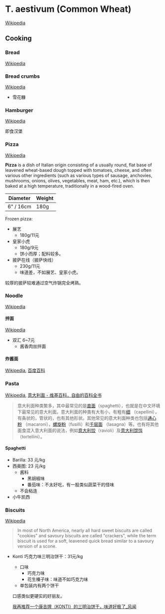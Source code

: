 # T. aestivum (Common Wheat)
[Wikipedia](https://en.wikipedia.org/wiki/Common_wheat)

## Cooking
### Bread
[Wikipedia](https://en.wikipedia.org/wiki/Bread)

### Bread crumbs
[Wikipedia](https://en.wikipedia.org/wiki/Bread_crumbs)

- 雪花糠

### Hamburger
[Wikipedia](https://en.wikipedia.org/wiki/Hamburger)

即食汉堡

### Pizza
[Wikipedia](https://en.wikipedia.org/wiki/Pizza)

**Pizza** is a dish of Italian origin consisting of a usually round, flat base of leavened wheat-based dough topped with tomatoes, cheese, and often various other ingredients (such as various types of sausage, anchovies, mushrooms, onions, olives, vegetables, meat, ham, etc.), which is then baked at a high temperature, traditionally in a wood-fired oven.

Diameter | Weight
--- | ---
6" / 16cm | 180g

Frozen pizza:
- 展艺
  - 180g/11元
- 皇家小虎
  - 180g/9元
  - 饼小而厚；配料较多。
- 披萨在线（披萨快线）
  - 230g/11元
  - 味道差，不如展艺、皇家小虎。

较厚的披萨较难通过空气炸锅完全烤熟。

### Noodle
[Wikipedia](https://en.wikipedia.org/wiki/Noodle)

#### 拌面
[Wikipedia](https://zh.wikipedia.org/zh-cn/%E6%8B%8C%E9%BA%B5)

- 双汇 6~7元
  - 酱香肉丝拌面

#### 炸酱面
[Wikipedia](https://zh.wikipedia.org/zh-cn/%E7%82%B8%E9%86%AC%E9%BA%B5), [百度百科](https://baike.baidu.com/item/%E7%82%B8%E9%85%B1%E9%9D%A2/369063)

### Pasta
[Wikipedia](https://en.wikipedia.org/wiki/Pasta), [意大利面 - 维基百科，自由的百科全书](https://zh.wikipedia.org/zh-cn/%E6%84%8F%E5%A4%A7%E5%88%A9%E9%BA%B5)

> 意大利面种类繁多，其中最常见的是[直面](https://zh.wikipedia.org/wiki/%E6%84%8F%E5%A4%A7%E5%88%A9%E7%9B%B4%E9%9D%A2 "意大利直面")（spaghetti），也就是在中文环境下最常见的意大利面。意大利面的种类有大有小，有粗有[细](https://zh.wikipedia.org/wiki/%E9%AB%AE%E9%BA%B5 "发面") （capellini），有条状的，管状的，也有其他形状。其他常见的意大利面种类也包括[通心粉](https://zh.wikipedia.org/wiki/%E9%80%9A%E5%BF%83%E7%B2%89 "通心粉") （macaroni），[螺旋粉](https://zh.wikipedia.org/wiki/%E8%9E%BA%E6%97%8B%E7%B2%89 "螺旋粉")（fusilli）和[千层面](https://zh.wikipedia.org/wiki/%E5%8D%83%E5%B1%82%E9%9D%A2 "千层面") （lasagna）等。也有将其他面食混入意大利面的说法，例如[意大利饺](https://zh.wikipedia.org/wiki/%E6%84%8F%E5%A4%A7%E5%88%A9%E9%A4%83 "意大利饺")（ravioli）及[意大利馄饨](https://zh.wikipedia.org/wiki/%E6%84%8F%E5%A4%A7%E5%88%A9%E9%A6%84%E9%A5%A8 "意大利馄饨")（tortellini）。

#### Spaghetti
- Barilla: 33 元/kg
- 西奥图: 23 元/kg
  - 酱料
    - 黑胡椒味
    - 番茄味：不太好吃，有一股类似蔬菜干的怪味
  - 不会粘连
- 小牛凯西

### Biscuits
[Wikipedia](https://en.wikipedia.org/wiki/Biscuit)

> In most of North America, nearly all hard sweet biscuits are called "cookies" and savoury biscuits are called "crackers", while the term biscuit is used for a soft, leavened quick bread similar to a savoury version of a scone.

- Konti 巧克力味三明治饼干：31元/kg
  - 口味
    - 巧克力味
    - 花生榛子味：味道不如巧克力味
  - 单包装内有两个饼干

  口感类似更硬实的好丽友。

  [我再推荐一个康吉牌（KONTI）的三明治饼干，味道好极了\_风闻](https://user.guancha.cn/main/content?id=706602&s=fwzwyzzwzbt)